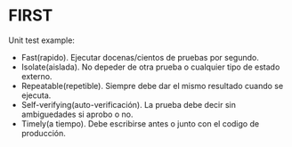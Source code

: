 # FIRST

Unit test example:

- Fast(rapido). Ejecutar docenas/cientos de pruebas por segundo.
- Isolate(aislada). No depeder de otra prueba o cualquier tipo de estado externo.
- Repeatable(repetible). Siempre debe dar el mismo resultado cuando se ejecuta.
- Self-verifying(auto-verificación). La prueba debe decir sin ambiguedades si aprobo o no.
- Timely(a tiempo). Debe escribirse antes o junto con el codigo de producción.
